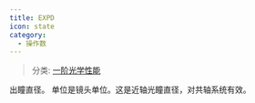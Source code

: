 ```yaml
---
title: EXPD
icon: state
category:
  - 操作数
---
```


> 分类: [一阶光学性能](/hb/operands/131/879/  "Zemax 操作数 一阶光学性能")

出瞳直径。 
单位是镜头单位。这是近轴光瞳直径，对共轴系统有效。